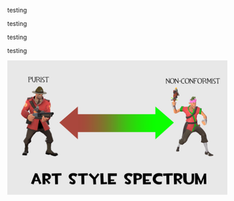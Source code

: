 testing

testing

testing


testing

![Art Style Spectrum](https://raw.githubusercontent.com/TF2Workshop/TF2Workshop.github.io/refs/heads/main/images/artstylespectrum.png)
